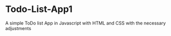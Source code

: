 # Todo-List-App1
A simple ToDo list App in Javascript with HTML and CSS with the necessary adjustments
